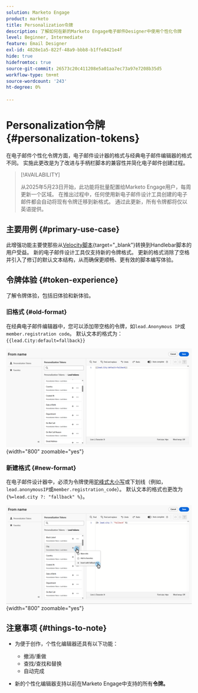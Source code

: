 ```yaml
---
solution: Marketo Engage
product: marketo
title: Personalization令牌
description: 了解如何在新的Marketo Engage电子邮件Designer中使用个性化令牌
level: Beginner, Intermediate
feature: Email Designer
exl-id: 4828e1a5-822f-48a9-bbb8-b1ffe8421e4f
hide: true
hidefromtoc: true
source-git-commit: 26573c20c411208e5a01aa7ec73a97e7208b35d5
workflow-type: tm+mt
source-wordcount: '243'
ht-degree: 0%

---
```


# Personalization令牌 {#personalization-tokens}

在电子邮件个性化令牌方面，电子邮件设计器的格式与经典电子邮件编辑器的格式不同。 实施此更改是为了改进与手柄栏脚本的兼容性并简化电子邮件创建过程。

>[!AVAILABILITY]
>
>从2025年5月23日开始，此功能将批量配置给Marketo Engage用户，每周更新一个区域。 在推出过程中，任何使用新电子邮件设计工具创建的电子邮件都会自动将现有令牌迁移到新格式。 通过此更新，所有令牌都将仅以英语提供。

## 主要用例 {#primary-use-case}

此增强功能主要使那些从[Velocity脚本](https://experienceleague.adobe.com/zh-hans/docs/marketo-developer/marketo/email-scripting){target="_blank"}转换到Handlebar脚本的用户受益。 新的电子邮件设计工具仅支持新的令牌格式。 更新的格式消除了空格并引入了修订的默认文本结构，从而确保更顺畅、更有效的脚本编写体验。

## 令牌体验 {#token-experience}

了解令牌体验，包括旧体验和新体验。

### 旧格式 {#old-format}

在经典电子邮件编辑器中，您可以添加带空格的令牌，如`lead.Anonymous IP`或`member.registration code`。 默认文本的格式为： `{{lead.City:default=fallback}}`

![](assets/personalization-tokens-1.png){width="800" zoomable="yes"}

### 新建格式 {#new-format}

在电子邮件设计器中，必须为令牌使用[驼峰式大小写](https://developer.mozilla.org/en-US/docs/Glossary/Camel_case)或下划线（例如，`lead.anonymousIP`或`member.registration_code`）。 默认文本的格式也更改为`{%=lead.city ?: "fallback" %}`。

![](assets/personalization-tokens-2.png){width="800" zoomable="yes"}

## 注意事项 {#things-to-note}

* 为便于创作，个性化编辑器还具有以下功能：

   * 撤消/重做
   * 查找/查找和替换
   * 自动完成

* 新的个性化编辑器支持以前在Marketo Engage中支持的所有&#x200B;**令牌。**
